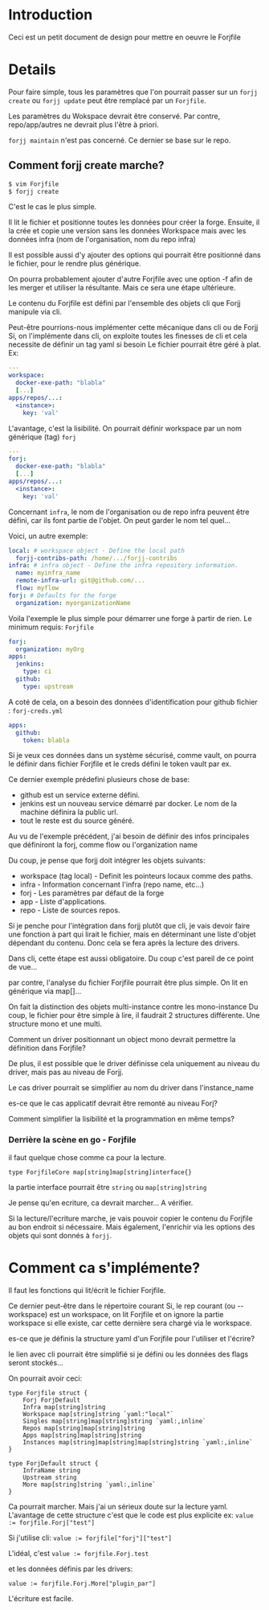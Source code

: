 # Introduction

Ceci est un petit document de design pour mettre en oeuvre le Forjfile

# Details

Pour faire simple, tous les paramètres que l'on pourrait passer sur un
`forjj create` ou `forjj update` peut être remplacé par un `Forjfile`.

Les paramètres du Wokspace devrait être conservé.
Par contre, repo/app/autres ne devrait plus l'être à priori.

`forjj maintain` n'est pas concerné. Ce dernier se base sur le repo.

## Comment forjj create marche?

```bash
$ vim Forjfile
$ forjj create
```

C'est le cas le plus simple.

Il lit le fichier et positionne toutes les données pour créer la forge.
Ensuite, il la crée et copie une version sans les données Workspace mais
avec les données infra (nom de l'organisation, nom du repo infra)

Il est possible aussi d'y ajouter des options qui pourrait être positionné
dans le fichier, pour le rendre plus générique.

On pourra probablement ajouter d'autre Forjfile avec une option -f afin
de les merger et utiliser la résultante.
Mais ce sera une étape ultérieure.

Le contenu du Forjfile est défini par l'ensemble des objets cli que Forjj
manipule via cli.

Peut-être pourrions-nous implémenter cette mécanique dans cli ou de Forjj
Si, on l'implémente dans cli, on exploite toutes les finesses de cli et
cela necessite de définir un tag yaml si besoin
Le fichier pourrait être géré à plat.
Ex:

```yaml
---
workspace:
  docker-exe-path: "blabla"
  [...]
apps/repos/...:
  <instance>:
    key: 'val'
```

L'avantage, c'est la lisibilité.
On pourrait définir workspace par un nom générique (tag) `forj`

```yaml
---
forj:
  docker-exe-path: "blabla"
  [...]
apps/repos/...:
  <instance>:
    key: 'val'
```

Concernant `infra`, le nom de l'organisation ou de repo infra peuvent être
défini, car ils font partie de l'objet.
On peut garder le nom tel quel...

Voici, un autre exemple:
```yaml
local: # workspace object - Define the local path
  forjj-contribs-path: /home/.../forjj-contribs
infra: # infra object - Define the infra repository information.
  name: myinfra_name
  remote-infra-url: git@github.com/...
  flow: myflow
forj: # Defaults for the forge
  organization: myorganizationName

```

Voila l'exemple le plus simple pour démarrer une forge à partir de rien.
Le minimum requis: `Forjfile`
```yaml
forj:
  organization: myOrg
apps:
  jenkins:
    type: ci
  github:
    type: upstream
```

A coté de cela, on a besoin des données d'identification pour github
fichier : `forj-creds.yml`
```yaml
apps:
  github:
    token: blabla
```

Si je veux ces données dans un système sécurisé, comme vault, on pourra le
définir dans fichier Forjfile et le creds défini le token vault par ex.

Ce dernier exemple prédefini plusieurs chose de base:
- github est un service externe défini.
- jenkins est un nouveau service démarré par docker.
  Le nom de la machine définira la public url.
- tout le reste est du source généré.

Au vu de l'exemple précédent, j'ai besoin de définir des infos principales
que définiront la forj, comme flow ou l'organization name

Du coup, je pense que forjj doit intégrer les objets suivants:
- workspace (tag local) - Definit les pointeurs locaux comme des paths.
- infra - Information concernant l'infra (repo name, etc...)
- forj - Les paramètres par défaut de la forge
- app - Liste d'applications.
- repo - Liste de sources repos.

Si je penche pour l'intégration dans forjj plutôt que cli, je vais devoir
faire une fonction à part qui lirait le fichier, mais en déterminant
une liste d'objet dépendant du contenu. Donc cela se fera après la lecture
des drivers.

Dans cli, cette étape est aussi obligatoire. Du coup c'est pareil de ce
point de vue...

par contre, l'analyse du fichier Forjfile pourrait être plus simple.
On lit en générique via map[]...

On fait la distinction des objets multi-instance contre les mono-instance
Du coup, le fichier pour être simple à lire, il faudrait 2 structures
différente.
Une structure mono et une multi.

Comment un driver positionnant un object mono devrait permettre la définition
dans Forjfile?

De plus, il est possible que le driver définisse cela uniquement au niveau
du driver, mais pas au niveau de Forjj.

Le cas driver pourrait se simplifier au nom du driver dans l'instance_name

es-ce que le cas applicatif devrait être remonté au niveau Forj?

Comment simplifier la lisibilité et la programmation en même temps?

### Derrière la scène en go - Forjfile

il faut quelque chose comme ca pour la lecture.
```golang
type ForjfileCore map[string]map[string]interface{}
```

la partie interface pourrait être `string` ou `map[string]string`

Je pense qu'en ecriture, ca devrait marcher... A vérifier.

Si la lecture/l'ecriture marche, je vais pouvoir copier le contenu du Forjfile
 au bon endroit si nécessaire. Mais également, l'enrichir via les
 options des objets qui sont donnés à `forjj`.


# Comment ca s'implémente?

Il faut les fonctions qui lit/écrit le fichier Forjfile.

Ce dernier peut-être dans le répertoire courant
Si, le rep courant (ou --workspace) est un workspace, on lit Forjfile
et on ignore la partie workspace si elle existe, car cette dernière
sera chargé via le workspace.

es-ce que je définis la structure yaml d'un Forjfile pour l'utiliser
et l'écrire?

le lien avec cli pourrait être simplifié si je défini ou les données des
flags seront stockés...


On pourrait avoir ceci:
```golang
type Forjfile struct {
    Forj ForjDefault
    Infra map[string]string
    Workspace map[string]string `yaml:"local"`
    Singles map[string]map[string]string `yaml:,inline`
    Repos map[string]map[string]string
    Apps map[string]map[string]string
    Instances map[string]map[string]map[string]string `yaml:,inline`
}

type ForjDefault struct {
    InfraName string
    Upstream string
    More map[string]string `yaml:,inline`
}
```

Ca pourrait marcher. Mais j'ai un sérieux doute sur la lecture yaml.
L'avantage de cette structure c'est que le code est plus explicite
ex:
`value := forjfile.Forj["test"]`

Si j'utilise cli:
`value := forjfile["forj"]["test"]`

L'idéal, c'est
`value := forjfile.Forj.test`

et les données définis par les drivers:

`value := forjfile.Forj.More["plugin_par"]`

L'écriture est facile.

